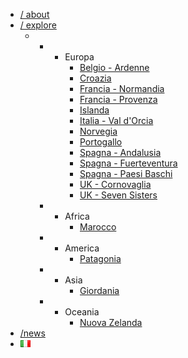 <ul
id="mega-menu-primary"
class="mega-menu max-mega-menu mega-menu-horizontal"
data-event="hover"
data-effect="fade_up"
data-effect-speed="200"
data-effect-mobile="disabled"
data-effect-speed-mobile="0"
data-mobile-force-width="false"
data-second-click="close"
data-document-click="collapse"
data-vertical-behaviour="standard"
data-breakpoint="600"
data-unbind="true"
data-mobile-state="collapse_all"
data-hover-intent-timeout="300"
data-hover-intent-interval="100"
>
<li
class="mega-menu-item mega-menu-item-type-post_type mega-menu-item-object-page mega-menu-megamenu mega-align-bottom-left mega-menu-megamenu mega-menu-item-577"
id="mega-menu-item-577"
>
<a
    class="mega-menu-link"
    href="http://www.van42.com/"
    tabindex="0"
    data-wpel-link="internal"
    >/ about</a
>
</li>
<li
class="mega-menu-item mega-menu-item-type-custom mega-menu-item-object-custom mega-menu-item-has-children mega-menu-megamenu mega-align-bottom-right mega-menu-grid mega-menu-item-45"
id="mega-menu-item-45"
>
<a
    class="mega-menu-link"
    href="#"
    aria-haspopup="true"
    aria-expanded="false"
    tabindex="0"
    >/ explore<span
    class="mega-indicator"
    data-has-click-event="true"
    ></span
></a>
<ul class="mega-sub-menu">
    <li class="mega-menu-row" id="mega-menu-45-0">
    <ul class="mega-sub-menu">
        <li
        class="mega-menu-column mega-menu-columns-1-of-2"
        id="mega-menu-45-0-0"
        >
        <ul class="mega-sub-menu">
            <li
            class="mega-menu-item mega-menu-item-type-taxonomy mega-menu-item-object-category mega-menu-item-has-children mega-disable-link mega-menu-item-574"
            id="mega-menu-item-574"
            >
            <a class="mega-menu-link" tabindex="0"
                >Europa<span
                class="mega-indicator"
                data-has-click-event="true"
                ></span
            ></a>
            <ul class="mega-sub-menu">
                <li
                class="mega-menu-item mega-menu-item-type-custom mega-menu-item-object-custom mega-menu-item-596"
                id="mega-menu-item-596"
                >
                <a class="mega-menu-link" href="#"
                    >Belgio - Ardenne</a
                >
                </li>
                <li
                class="mega-menu-item mega-menu-item-type-custom mega-menu-item-object-custom mega-menu-item-586"
                id="mega-menu-item-586"
                >
                <a class="mega-menu-link" href="#">Croazia</a>
                </li>
                <li
                class="mega-menu-item mega-menu-item-type-post_type mega-menu-item-object-post mega-menu-item-1417"
                id="mega-menu-item-1417"
                >
                <a
                    class="mega-menu-link"
                    href="{{site.url}}}/2017/05/19/normandia/"
                    data-wpel-link="internal"
                    >Francia - Normandia</a
                >
                </li>
                <li
                class="mega-menu-item mega-menu-item-type-custom mega-menu-item-object-custom mega-menu-item-590"
                id="mega-menu-item-590"
                >
                <a class="mega-menu-link" href="#"
                    >Francia - Provenza</a
                >
                </li>
                <li
                class="mega-menu-item mega-menu-item-type-post_type mega-menu-item-object-post mega-menu-item-1416"
                id="mega-menu-item-1416"
                >
                <a
                    class="mega-menu-link"
                    href="{{site.url}}/2018/07/28/iceland_00.html"
                    data-wpel-link="internal"
                    >Islanda</a
                >
                </li>
                <li
                class="mega-menu-item mega-menu-item-type-custom mega-menu-item-object-custom mega-menu-item-597"
                id="mega-menu-item-597"
                >
                <a class="mega-menu-link" href="#"
                    >Italia - Val d'Orcia</a
                >
                </li>
                <li
                class="mega-menu-item mega-menu-item-type-post_type mega-menu-item-object-post mega-menu-item-1734"
                id="mega-menu-item-1734"
                >
                <a
                    class="mega-menu-link"
                    href="{{site.url}}/2019/06/30/norway_00.html"
                    data-wpel-link="internal"
                    >Norvegia</a
                >
                </li>
                <li
                class="mega-menu-item mega-menu-item-type-custom mega-menu-item-object-custom mega-menu-item-594"
                id="mega-menu-item-594"
                >
                <a class="mega-menu-link" href="#"
                    >Portogallo</a
                >
                </li>
                <li
                class="mega-menu-item mega-menu-item-type-custom mega-menu-item-object-custom mega-menu-item-581"
                id="mega-menu-item-581"
                >
                <a class="mega-menu-link" href="#"
                    >Spagna - Andalusia</a
                >
                </li>
                <li
                class="mega-menu-item mega-menu-item-type-custom mega-menu-item-object-custom mega-menu-item-582"
                id="mega-menu-item-582"
                >
                <a class="mega-menu-link" href="#"
                    >Spagna - Fuerteventura</a
                >
                </li>
                <li
                class="mega-menu-item mega-menu-item-type-custom mega-menu-item-object-custom mega-menu-item-583"
                id="mega-menu-item-583"
                >
                <a class="mega-menu-link" href="#"
                    >Spagna - Paesi Baschi</a
                >
                </li>
                <li
                class="mega-menu-item mega-menu-item-type-custom mega-menu-item-object-custom mega-menu-item-584"
                id="mega-menu-item-584"
                >
                <a class="mega-menu-link" href="#"
                    >UK - Cornovaglia</a
                >
                </li>
                <li
                class="mega-menu-item mega-menu-item-type-custom mega-menu-item-object-custom mega-menu-item-595"
                id="mega-menu-item-595"
                >
                <a class="mega-menu-link" href="#"
                    >UK - Seven Sisters</a
                >
                </li>
            </ul>
            </li>
        </ul>
        </li>
        <li
        class="mega-menu-column mega-menu-columns-1-of-2"
        id="mega-menu-45-0-1"
        >
        <ul class="mega-sub-menu">
            <li
            class="mega-menu-item mega-menu-item-type-custom mega-menu-item-object-custom mega-menu-item-has-children mega-disable-link mega-menu-item-580"
            id="mega-menu-item-580"
            >
            <a class="mega-menu-link" tabindex="0"
                >Africa<span
                class="mega-indicator"
                data-has-click-event="true"
                ></span
            ></a>
            <ul class="mega-sub-menu">
                <li
                class="mega-menu-item mega-menu-item-type-custom mega-menu-item-object-custom mega-menu-item-591"
                id="mega-menu-item-591"
                >
                <a class="mega-menu-link" href="#">Marocco</a>
                </li>
            </ul>
            </li>
        </ul>
        </li>
        <li
        class="mega-menu-column mega-menu-columns-1-of-2"
        id="mega-menu-45-0-2"
        >
        <ul class="mega-sub-menu">
            <li
            class="mega-menu-item mega-menu-item-type-custom mega-menu-item-object-custom mega-menu-item-has-children mega-disable-link mega-menu-item-41"
            id="mega-menu-item-41"
            >
            <a class="mega-menu-link" tabindex="0"
                >America<span
                class="mega-indicator"
                data-has-click-event="true"
                ></span
            ></a>
            <ul class="mega-sub-menu">
                <li
                class="mega-menu-item mega-menu-item-type-custom mega-menu-item-object-custom mega-menu-item-593"
                id="mega-menu-item-593"
                >
                <a class="mega-menu-link" href="#"
                    >Patagonia</a
                >
                </li>
            </ul>
            </li>
        </ul>
        </li>
        <li
        class="mega-menu-column mega-menu-columns-1-of-2"
        id="mega-menu-45-0-3"
        >
        <ul class="mega-sub-menu">
            <li
            class="mega-menu-item mega-menu-item-type-custom mega-menu-item-object-custom mega-menu-item-has-children mega-disable-link mega-menu-item-588"
            id="mega-menu-item-588"
            >
            <a class="mega-menu-link" tabindex="0"
                >Asia<span
                class="mega-indicator"
                data-has-click-event="true"
                ></span
            ></a>
            <ul class="mega-sub-menu">
                <li
                class="mega-menu-item mega-menu-item-type-custom mega-menu-item-object-custom mega-menu-item-587"
                id="mega-menu-item-587"
                >
                <a class="mega-menu-link" href="#"
                    >Giordania</a
                >
                </li>
            </ul>
            </li>
        </ul>
        </li>
        <li
        class="mega-menu-column mega-menu-columns-1-of-2"
        id="mega-menu-45-0-4"
        >
        <ul class="mega-sub-menu">
            <li
            class="mega-menu-item mega-menu-item-type-custom mega-menu-item-object-custom mega-menu-item-has-children mega-disable-link mega-menu-item-42"
            id="mega-menu-item-42"
            >
            <a class="mega-menu-link" tabindex="0"
                >Oceania<span
                class="mega-indicator"
                data-has-click-event="true"
                ></span
            ></a>
            <ul class="mega-sub-menu">
                <li
                class="mega-menu-item mega-menu-item-type-custom mega-menu-item-object-custom mega-menu-item-592"
                id="mega-menu-item-592"
                >
                <a class="mega-menu-link" href="#"
                    >Nuova Zelanda</a
                >
                </li>
            </ul>
            </li>
        </ul>
        </li>
    </ul>
    </li>
</ul>
</li>
<li
class="mega-menu-item mega-menu-item-type-post_type_archive mega-menu-item-object-news mega-align-bottom-left mega-menu-flyout mega-menu-item-2800"
id="mega-menu-item-2800"
>
<a
    class="mega-menu-link"
    href="https://www.van42.com/news/"
    tabindex="0"
    data-wpel-link="internal"
    >/news</a
>
</li>
<li
class="mega-lang-item mega-lang-item-48 mega-lang-item-it mega-lang-item-first mega-menu-item mega-menu-item-type-custom mega-menu-item-object-custom mega-align-bottom-left mega-menu-flyout mega-menu-item-1743-it lang-item lang-item-48 lang-item-it lang-item-first"
id="mega-menu-item-1743-it"
>
<a
    class="mega-menu-link"
    href="http://www.van42.com/"
    tabindex="0"
    data-wpel-link="internal"
    ><img
    src="data:image/png;base64,iVBORw0KGgoAAAANSUhEUgAAABAAAAALCAMAAABBPP0LAAAAUVBMVEUAiQAAgADk5OTe3t7vAAB3yXf9/f36+vr5Vlb3RkZjwWNYvVj4+Pj1MzP1KChQuFD1GxviAABHtUf19fXzDw4/sT8AcAA2qzYAWgDLy8vDw8ObXclsAAAAVElEQVR4AQXBSwoCQRQEsNT70CC69P5XdCUMA2ISSAiBWAQScg8bN7GJWxFDrCivwhCLMipGx3LKUOi2HAZluy2HgXprxQGfGL6G63B5MJ5FCD/4A3DaCLvbBle5AAAAAElFTkSuQmCC"
    alt="Italiano"
    width="16"
    height="11"
    style="width: 16px; height: 11px"
/></a>
</li>
</ul>  